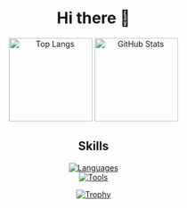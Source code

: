 <div align="center">

# Hi there 👋

<!-- GitHub Stats -->
<img 
  alt="Top Langs" 
  height="150px" 
  src="https://github-readme-stats.vercel.app/api/top-langs/?username=X13467980&layout=compact&show_icons=true&theme=onedark" 
/>
<img 
  alt="GitHub Stats" 
  height="150px" 
  src="https://github-readme-stats.vercel.app/api?username=X13467980&theme=onedark&show_icons=true" 
/>

## Skills

<!-- Languages & Tools -->
[![Languages](https://skillicons.dev/icons?i=python,swift,c,html,css,ts,js,nextjs,react,cpp,matlab,latex&theme=dark)](https://skillicons.dev)  
[![Tools](https://skillicons.dev/icons?i=vscode,git,github,fastapi,firebase,supabase,postgres,mysql,postman&theme=dark)](https://skillicons.dev)

<!-- Trophy -->
[![Trophy](https://github-profile-trophy.vercel.app/?username=X13467980&column=6)](https://github.com/ryo-ma/github-profile-trophy)

</div>
